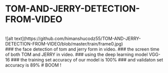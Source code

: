 # TOM-AND-JERRY-DETECTION-FROM-VIDEO
<br>
![alt text](https://github.com/himanshucodz55/TOM-AND-JERRY-DETECTION-FROM-VIDEO/blob/master/train/frame0.jpg)
<br>
### the face detection of tom and jerry form in video.
### the screen time of both TOM and JERRY in video.
### using the deep learning model VGG-16
### the training set accuracy of our model is 100%
### and validaton set accuracy is 89%
# BOOM !
